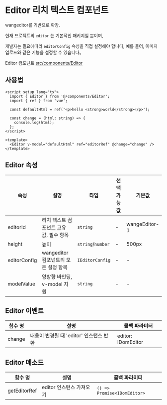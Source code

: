 # Editor 리치 텍스트 컴포넌트

wangeditor를 기반으로 확장.

<!-- (https://www.wangeditor.com/) -->

현재 프로젝트의 `editor` 는 기본적인 패키지일 뿐이며,

개발자는 필요에따라 `editorConfig` 속성을 직접 설정해야 합니다, 예를 들어, 이미지 업로드와 같은 기능을 설정할 수 있습니다。

<!-- [wangeditor문서](https://www.wangeditor.com/v5/) -->

Editor 컴포넌트 [src/components/Editor](https://github.com/web2-solution/web2-vue-framework/tree/demo/src/components/Editor)

## 사용법

```vue
<script setup lang="ts">
  import { Editor } from '@/components/Editor';
  import { ref } from 'vue';

  const defaultHtml = ref('<p>hello <strong>world</strong></p>');

  const change = (html: string) => {
    console.log(html);
  };
</script>

<template>
  <Editor v-model="defaultHtml" ref="editorRef" @change="change" />
</template>
```

## Editor 속성

| 속성 | 설명 | 타입 | 선택 가능 값 | 기본값 |
| --- | --- | --- | --- | --- |
| editorId | 리치 텍스트 컴포넌트 고유 값, 필수 항목 | `string` | - | wangeEditor-1 |
| height | 높이 | `string`/`number` | - | 500px |
| editorConfig | wangeditor 컴포넌트의 모든 설정 항목 | `IEditorConfig` | - | - |
| modelValue | 양방향 바인딩, v-model 지원 | `string` | - | - |

## Editor 이벤트

| 함수 명 | 설명                                    | 콜백 파라미터      |
| ------- | --------------------------------------- | ------------------ |
| change  | 내용이 변경될 때 'editor' 인스턴스 반환 | editor: IDomEditor |

## Editor 메소드

| 함수 명      | 설명                     | 콜백 파라미터               |
| ------------ | ------------------------ | --------------------------- |
| getEditorRef | editor 인스턴스 가져오기 | `() => Promise<IDomEditor>` |
